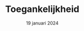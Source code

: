 ---
id: '3'
layout: '../../layouts/BlogPostLayout.astro'
title: 'Toegankelijkheid'
description: 'Vandaag kwam Fenna de Wilde, oudstudent CMD, vertellen over haar gemaakte werk en toegankelijkheid.'
date: '19 januari 2024'
speaker: 'Fenna de Wilde'
image:
  url: '/assets/images/toegankelijkheid-fenna.png'
  alt: 'Illustration of a person in a wheelchair accessing the web'

intro: 'Vandaag kwam Fenna de Wilde, oud studente Communication and Multimedia Design, vertellen over haar gemaakte werk en toegankelijkheid. Ondanks dat veel van deze informatie niet nieuw was voor mij, vond ik het wel een hele interessante talk.'
quotes:
  quote_one: '"Sites moeten los van het design en animaties ook goed toegankelijk zijn voor iedereen!"'
  quote_two: '"Elk focusbaar element heeft een focus-visible style nodig."'
content:
  paragraph_one: 'Fenna vertelde dat ze het heel belangrijk vindt dat los van het design en animaties, ze ook goed toegankelijk zijn voor iedereen. Dit wordt in de praktijk vaak overgeslagen of minder geprioteerd. '
  paragraph_two: 'Je kunt hier goed rekening mee houden door elk focusbaar element een focus-style te geven, zodat het duidelijk is waar je je weergeeft op de website. Ook kun je bijvoorbeeld reduced motion toevoegen, en zorgen dat een website goed werkt met een screenreader. Voor carrousels kun je een aria-roledescription gebruiken. Sowieso zijn aria properties een goede om erin te houden, omdat dit heel handig is om je project toegankelijk te maken.'
  paragraph_three: 'Ook heeft Fenna kort een project laten zien waar zij aan mee gewerkt heeft, namelijk Phantom. Het is een cryptowallet op een toegankelijke manier, met een vriendelijke uitstraling. Er is goed over het design, de huisstijl en de code nagedacht om dit project toegankelijk te maken en een veilige, warme uitstraling te geven.'

---